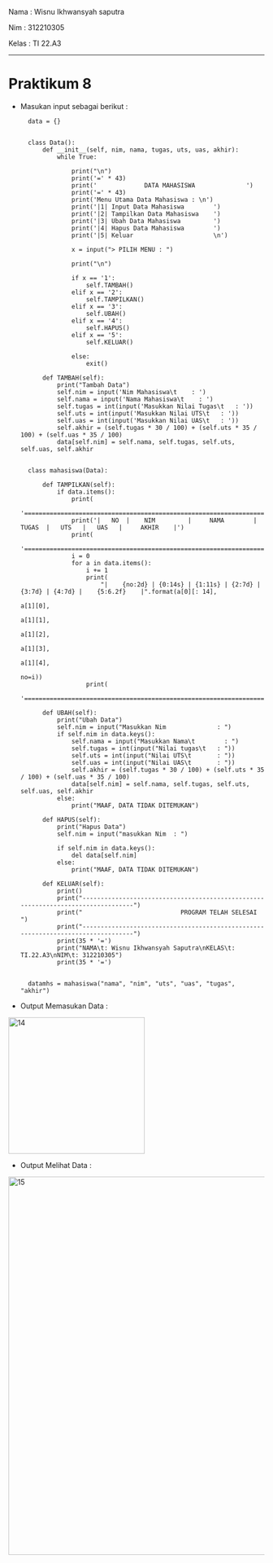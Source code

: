 Nama  : Wisnu Ikhwansyah saputra

Nim   : 312210305

Kelas : TI 22.A3

---

# Praktikum 8

- Masukan input sebagai berikut :

        data = {}


        class Data():
            def __init__(self, nim, nama, tugas, uts, uas, akhir):
                while True:

                    print("\n")
                    print('=' * 43)
                    print('             DATA MAHASISWA              ')
                    print('=' * 43)
                    print('Menu Utama Data Mahasiswa : \n')
                    print('|1| Input Data Mahasiswa        ')
                    print('|2| Tampilkan Data Mahasiswa    ')
                    print('|3| Ubah Data Mahasiswa         ')
                    print('|4| Hapus Data Mahasiswa        ')
                    print('|5| Keluar                      \n')

                    x = input("> PILIH MENU : ")

                    print("\n")

                    if x == '1':
                        self.TAMBAH()
                    elif x == '2':
                        self.TAMPILKAN()
                    elif x == '3':
                        self.UBAH()
                    elif x == '4':
                        self.HAPUS()
                    elif x == '5':
                        self.KELUAR()

                    else:
                        exit()

            def TAMBAH(self):
                print("Tambah Data")
                self.nim = input('Nim Mahasiswa\t    : ')
                self.nama = input('Nama Mahasiswa\t    : ')
                self.tugas = int(input('Masukkan Nilai Tugas\t   : '))
                self.uts = int(input('Masukkan Nilai UTS\t   : '))
                self.uas = int(input('Masukkan Nilai UAS\t   : '))
                self.akhir = (self.tugas * 30 / 100) + (self.uts * 35 / 100) + (self.uas * 35 / 100)
                data[self.nim] = self.nama, self.tugas, self.uts, self.uas, self.akhir


        class mahasiswa(Data):

            def TAMPILKAN(self):
                if data.items():
                    print(
                        '==================================================================================================================')
                    print('|   NO  |    NIM         |     NAMA        |  TUGAS  |   UTS   |   UAS   |     AKHIR    |')
                    print(
                        '==================================================================================================================')
                    i = 0
                    for a in data.items():
                        i += 1
                        print(
                            "|    {no:2d} | {0:14s} | {1:11s} | {2:7d} | {3:7d} | {4:7d} |    {5:6.2f}    |".format(a[0][: 14],
                                                                                                                    a[1][0],
                                                                                                                    a[1][1],
                                                                                                                    a[1][2],
                                                                                                                    a[1][3],
                                                                                                                    a[1][4],
                                                                                                                    no=i))
                        print(
                            '===============================================================================================================')

            def UBAH(self):
                print("Ubah Data")
                self.nim = input("Masukkan Nim              : ")
                if self.nim in data.keys():
                    self.nama = input("Masukkan Nama\t        : ")
                    self.tugas = int(input("Nilai tugas\t   : "))
                    self.uts = int(input("Nilai UTS\t       : "))
                    self.uas = int(input("Nilai UAS\t       : "))
                    self.akhir = (self.tugas * 30 / 100) + (self.uts * 35 / 100) + (self.uas * 35 / 100)
                    data[self.nim] = self.nama, self.tugas, self.uts, self.uas, self.akhir
                else:
                    print("MAAF, DATA TIDAK DITEMUKAN")

            def HAPUS(self):
                print("Hapus Data")
                self.nim = input("masukkan Nim  : ")

                if self.nim in data.keys():
                    del data[self.nim]
                else:
                    print("MAAF, DATA TIDAK DITEMUKAN")

            def KELUAR(self):
                print()
                print("---------------------------------------------------------------------------------")
                print("                           PROGRAM TELAH SELESAI                    ")
                print("---------------------------------------------------------------------------------")
                print(35 * '=')
                print("NAMA\t: Wisnu Ikhwansyah Saputra\nKELAS\t: TI.22.A3\nNIM\t: 312210305")
                print(35 * '=')


        datamhs = mahasiswa("nama", "nim", "uts", "uas", "tugas", "akhir")
    
    
- Output Memasukan Data :

<img width="268" alt="14" src="https://user-images.githubusercontent.com/110619093/206647432-1368b44e-c60c-4db8-a2a8-44dd13412a1b.png">

- Output Melihat Data :

<img width="743" alt="15" src="https://user-images.githubusercontent.com/110619093/206647488-289a1c61-f780-42ff-99f5-401252f820f1.png">









